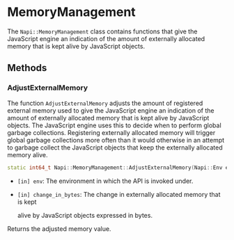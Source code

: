 # MemoryManagement

The `Napi::MemoryManagement` class contains functions that give the JavaScript engine an indication of the amount of externally allocated memory that is kept alive by JavaScript objects.

## Methods

### AdjustExternalMemory

The function `AdjustExternalMemory` adjusts the amount of registered external memory used to give the JavaScript engine an indication of the amount of externally allocated memory that is kept alive by JavaScript objects. The JavaScript engine uses this to decide when to perform global garbage collections. Registering externally allocated memory will trigger global garbage collections more often than it would otherwise in an attempt to garbage collect the JavaScript objects that keep the externally allocated memory alive.

```cpp
static int64_t Napi::MemoryManagement::AdjustExternalMemory(Napi::Env env, int64_t change_in_bytes);
```

* `[in] env`: The environment in which the API is invoked under.
* `[in] change_in_bytes`: The change in externally allocated memory that is kept

  alive by JavaScript objects expressed in bytes.

Returns the adjusted memory value.

